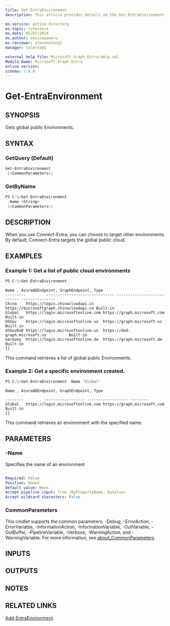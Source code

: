 ```yaml
---
title: Get-EntraEnvironment
description: This article provides details on the Get-EntraEnvironment command.

ms.service: active-directory
ms.topic: reference
ms.date: 05/07/2024
ms.author: eunicewaweru
ms.reviewer: stevemutungi
manager: CelesteDG

external help file: Microsoft.Graph.Entra-Help.xml
Module Name: Microsoft.Graph.Entra
online version:
schema: 2.0.0
---
```


# Get-EntraEnvironment

## SYNOPSIS

Gets global public Environments.

## SYNTAX

### GetQuery (Default)

```powershell
Get-EntraEnvironment 
 [<CommonParameters>]
```

### GetByName

```powershell
PS C:\>Get-EntraEnvironment 
 -Name <String> 
 [<CommonParameters>]
```

## DESCRIPTION

When you use Connect-Entra, you can choose to target other environments. By default, Connect-Entra targets the global public cloud.

## EXAMPLES

### Example 1: Get a list of public cloud environments

```powershell
PS C:\>Get-EntraEnvironment
```

```output
Name , AzureADEndpoint, GraphEndpoint, Type
---------         ------------------------------ --------------------------- ---------------
China    https://login.chinacloudapi.cn    https://microsoftgraph.chinacloudapi.cn Built-in
Global   https://login.microsoftonline.com https://graph.microsoft.com             Built-in
USGov    https://login.microsoftonline.us  https://graph.microsoft.us              Built-in
USGovDoD https://login.microsoftonline.us  https://dod-graph.microsoft.us          Built-in
Germany  https://login.microsoftonline.de  https://graph.microsoft.de              Built-in                                                                                      {}
```

This command retrieves a list of global public Environments.

### Example 2: Get a specific environment created.

```powershell
PS C:\>Get-EntraEnvironment -Name "Global"
```

```output
Name , AzureADEndpoint, GraphEndpoint, Type

--------         ------------------ ------------------ --------
Global   https://login.microsoftonline.com https://graph.microsoft.com             Built-in                                                                                  {}
```

This command retrieves an environment with the specified name.

## PARAMETERS

### -Name

Specifies the name of an environment

```yaml

Required: False
Position: Named
Default value: None
Accept pipeline input: True (ByPropertyName, ByValue)
Accept wildcard characters: False
```

### CommonParameters

This cmdlet supports the common parameters: -Debug, -ErrorAction, -ErrorVariable, -InformationAction, -InformationVariable, -OutVariable, -OutBuffer, -PipelineVariable, -Verbose, -WarningAction, and -WarningVariable. For more information, see [about_CommonParameters](https://go.microsoft.com/fwlink/?LinkID=113216).

## INPUTS

## OUTPUTS

## NOTES

## RELATED LINKS

[Add-EntraEnvironment](Add-EntraEnvironment.md)
